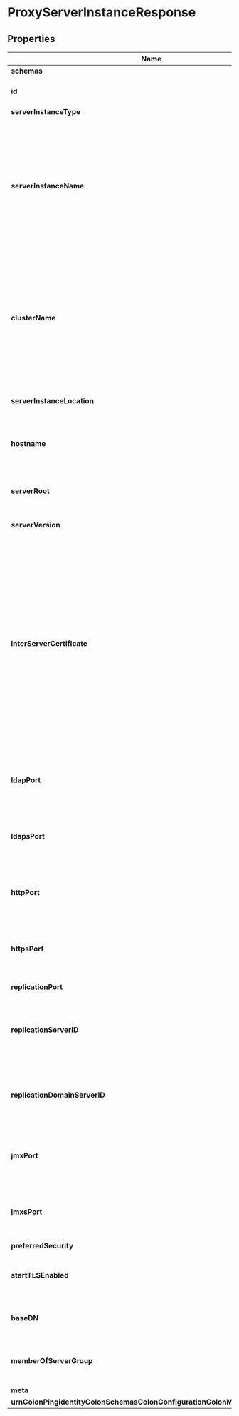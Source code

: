 

# ProxyServerInstanceResponse


## Properties

| Name | Type | Description | Notes |
|------------ | ------------- | ------------- | -------------|
|**schemas** | **List&lt;EnumproxyServerInstanceSchemaUrn&gt;** |  |  |
|**id** | **String** | Name of the Server Instance |  |
|**serverInstanceType** | **EnumserverInstanceServerInstanceTypeProp** |  |  [optional] |
|**serverInstanceName** | **String** | The name of this Server Instance. The instance name needs to be unique if this server will be part of a topology of servers that are connected to each other. Once set, it may not be changed. |  |
|**clusterName** | **String** | The name of the cluster to which this Server Instance belongs. Server instances within the same cluster will share the same cluster-wide configuration. |  |
|**serverInstanceLocation** | **String** | Specifies the location for the Server Instance. |  [optional] |
|**hostname** | **String** | The name of the host where this Server Instance is installed. |  [optional] |
|**serverRoot** | **String** | The file system path where this Server Instance is installed. |  [optional] |
|**serverVersion** | **String** | The version of the server. |  |
|**interServerCertificate** | **String** | The public component of the certificate used by this instance to protect inter-server communication and to perform server-specific encryption. This will generally be managed by the server and should only be altered by administrators under explicit direction from Ping Identity support personnel. |  [optional] |
|**ldapPort** | **Integer** | The TCP port on which this server is listening for LDAP connections. |  [optional] |
|**ldapsPort** | **Integer** | The TCP port on which this server is listening for LDAP secure connections. |  [optional] |
|**httpPort** | **Integer** | The TCP port on which this server is listening for HTTP connections. |  [optional] |
|**httpsPort** | **Integer** | The TCP port on which this server is listening for HTTPS connections. |  [optional] |
|**replicationPort** | **Integer** | The replication TCP port. |  [optional] |
|**replicationServerID** | **Integer** | Specifies a unique identifier for the replication server on this server instance. |  [optional] |
|**replicationDomainServerID** | **List&lt;Integer&gt;** | Specifies a unique identifier for the Directory Server within the replication domain. |  [optional] |
|**jmxPort** | **Integer** | The TCP port on which this server is listening for JMX connections. |  [optional] |
|**jmxsPort** | **Integer** | The TCP port on which this server is listening for JMX secure connections. |  [optional] |
|**preferredSecurity** | **EnumserverInstancePreferredSecurityProp** |  |  [optional] |
|**startTLSEnabled** | **Boolean** | Indicates whether StartTLS is enabled on this server. |  [optional] |
|**baseDN** | **List&lt;String&gt;** | The set of base DNs under the root DSE. |  [optional] |
|**memberOfServerGroup** | **List&lt;String&gt;** | The set of groups of which this server is a member. |  [optional] |
|**meta** | [**MetaMeta**](MetaMeta.md) |  |  [optional] |
|**urnColonPingidentityColonSchemasColonConfigurationColonMessagesColon20** | [**MetaUrnPingidentitySchemasConfigurationMessages20**](MetaUrnPingidentitySchemasConfigurationMessages20.md) |  |  [optional] |



